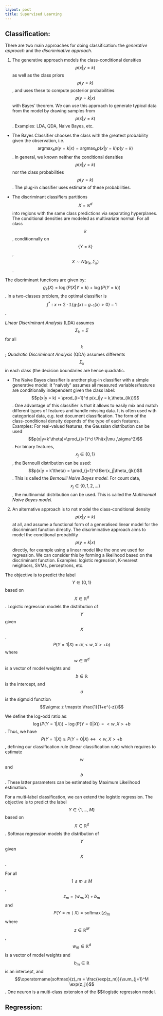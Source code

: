 ```yaml
---
layout: post
title: Supervised Learning
---
```


## Classification:

There are two main approaches for doing classification: the *generative approach* and the *discriminative approach*.

1. The generative approach models the class-conditional densities $$p(x|y = k)$$ as well as the class priors $$p(y = k)$$, and uses these to compute posterior probabilities $$p(y = k|x)$$ with Bayes’ theorem. We can use this approach to generate typical data from the model by drawing samples from $$p(x|y = k)$$.
Examples: LDA, QDA, Naive Bayes, etc.

* The Bayes Classifier chooses the class with the greatest probability given the observation, i.e. $$\operatorname{argmax}_k p(y = k|x) = \operatorname{argmax}_k p(x|y = k)p(y = k)$$.
In general, we known neither the conditional densities $$p(x|y = k)$$ nor the class probabilities $$p(y = k)$$. The plug-in classifier uses estimate of these probabilities.

* The discriminant classifiers partitions $$X = \mathbb{R}^d$$ into regions with the same class predictions via separating hyperplanes. The conditional densities are modeled as multivariate normal. For all class $$k$$, conditionnally on $$\lbrace Y = k \rbrace$$,
$$X \sim N(\mu_k,\Sigma_k)$$.

The discriminant functions are given by: $$g_k(X) = \log(P(X|Y=k) + \log(P(Y=k))$$.
In a two-classes problem, the optimal classifier is $$f^*: x \mapsto 2 \cdot \mathbb{1} \lbrace g_1(x) - g_{-1}(x) > 0 \rbrace - 1$$.

*Linear Discriminant Analysis* (LDA) assumes $$\Sigma_k = \Sigma$$ for all $$k$$; *Quadratic Discriminant Analysis* (QDA) assumes differents $$\Sigma_k$$ in each class (the decision boundaries are hence quadratic.

* The Naive Bayes classifier is another plug-in classifier with a simple generative model: it "naïvely" assumes all measured variables/features are conditionally independent given the class label:
$$p(x|y = k) = \prod_{i=1}^d p(x_i|y = k,\theta_{ik})$$. One advantage of this classifier is that it allows to easily mix and match different types of features and handle missing data. It is often used with categorical data, e.g. text document classification. The form of the class-conditional density depends of the type of each features.
Examples:
For real-valued features, the Gaussian distribution can be used $$p(x|y=k'\theta)=\prod_{j=1}^d \Phi(x|\mu ,\sigma^2)$$.
For binary features, $$x_j \in  \lbrace 0, 1 \rbrace$$, the Bernoulli distribution can be used: $$p(x|y = k′\theta) = \prod_{j=1}^d Ber(x_j|\theta_{jk})$$. This is called the *Bernoulli Naive Bayes model*.
For count data, $$x_j \in \lbrace 0, 1, 2, ... \rbrace$$, the multinomial distribution can be used. This is called the *Multinomial Naive Bayes model*.

2. An alternative approach is to not model the class-conditional density $$p(x|y = k)$$ at all, and assume a functional form of a generalised linear model for the discriminant function directly. The discriminative approach aims to model the conditional probability $$p(y = k|x)$$ directly, for example using a linear model like the one we used for regression. We can consider this by forming a likelihood based on the discriminant function.
Examples: logistic regression, K-nearest neighbors, SVMs, perceptrons, etc. 

The objective is to predict the label $$Y\in \lbrace 0, 1 \rbrace$$ based on $$X \in \mathbb{R}^d$$. Logistic regression models the distribution of $$Y$$ given $$X$$.
$$P(Y=1|X) = \sigma(<w,X>+b)$$ where $$w \in \mathbb{R}^d$$ is a vector of model weights and $$b \in \mathbb{R}$$ is the intercept, and $$\sigma$$ is the sigmoid function $$\sigma: z \mapsto \frac{1}{1+e^{-z}}$$

We define the log-odd ratio as: $$\log(P(Y=1|X)) - \log(P(Y=0|X)) = <w, X> +b$$. Thus, we have $$P(Y=1|X) \geq P(Y=0|X) \iff <w,X> +b$$, defining our classification rule (linear classification rule) which requires to estimate $$w$$ and $$b$$.
These latter parameters can be estimated by Maximum Likelihood estimation.

For a multi-label classification, we can extend the logistic regression. The objective is to predict the label $$Y \in \lbrace 1, ..., M \rbrace$$ based on $$X \in \mathbb{R}^d$$. Softmax regression models the distribution of $$Y$$ given $$X$$.

For all $$1 \leq m \leq M$$, $$z_m = \langle w_m, X \rangle + b_m$$ and $$P(Y=m \mid X) = \operatorname{softmax}(z)_m$$ where $$z \in \mathbb{R}^M$$, $$w_m \in \mathbb{R}^d$$ is a vector of model weights and $$b_m \in \mathbb{R}$$ is an intercept, and $$\operatorname{softmax}(z)_m = \frac{\exp(z_m)}{\sum_{j=1}^M \exp(z_j)}$$. One neuron is a multi-class extension of the $$\logistic regression model.


## Regression:


